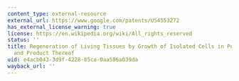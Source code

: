 ```yaml
---
content_type: external-resource
external_url: https://www.google.com/patents/US4553272
has_external_license_warning: true
license: https://en.wikipedia.org/wiki/All_rights_reserved
status: ''
title: Regeneration of Living Tissues by Growth of Isolated Cells in Porous Implant
  and Product Thereof
uid: e4acb043-3d9f-4228-85ca-0aa506a039da
wayback_url: ''
---
```

